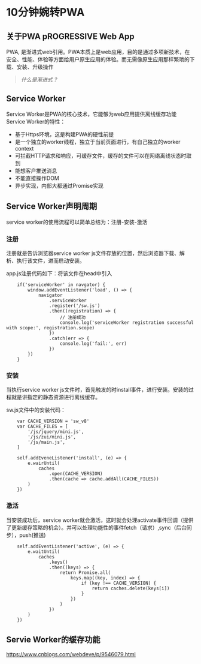 # 10分钟婉转PWA

## 关于PWA pROGRESSIVE Web App

PWA, 是渐进式web引用。PWA本质上是web应用，目的是通过多项新技术，在安全、性能、体验等方面给用户原生应用的体验。而无需像原生应用那样繁琐的下载、安装、升级操作

> *什么是渐进式？*

## Service Worker
Service Worker是PWA的核心技术，它能够为web应用提供离线缓存功能
Service Worker的特性：
- 基于Https环境，这是构建PWA的硬性前提
- 是一个独立的worker线程，独立于当前页面进行，有自己独立的worker context
- 可拦截HTTP请求和响应，可缓存文件，缓存的文件可以在网络离线状态时取到
- 能想客户推送消息
- 不能直接操作DOM
- 异步实现，内部大都通过Promise实现

## Service Worker声明周期

service worker的使用流程可以简单总结为：注册-安装-激活

### 注册

注册就是告诉浏览器service worker js文件存放的位置，然后浏览器下载、解析、执行该文件，进而启动安装。

app.js注册代码如下：将该文件在head中引入
```
    if('serviceWorker' in navgator) {
        window.addEventListener('load', () => {
            navigator
                .serviceWorker
                .register('/sw.js')
                .then((registration) => {
                    // 注册成功
                    console.log('serviceWorker registration successful with scope:', registration.scope)
                })
                .catch(err => {
                    console.log('fail:', err)
                })
        })
    }
```
### 安装
当执行service worker js文件时，首先触发的时install事件，进行安装。安装的过程就是讲指定的静态资源进行离线缓存。

sw.js文件中的安装代码：
```
    var CACHE_VERSION = 'sw_v8'
    var CACHE_FILES = [
        '/js/jquery/mini.js',
        '/js/zui/mini.js',
        '/js/main.js',
    ]

    self.addEveneListener('install', (e) => {
        e.wairUntil(
            caches
                .open(CACHE_VERSION)
                .then(cache => cache.addAll(CACHE_FILES))
        )
    })
```

### 激活
当安装成功后，service worker就会激活，这时就会处理activate事件回调（提供了更新缓存策略的机会）。并可以处理功能性的事件fetch（请求）,sync（后台同步），push(推送)
```
    self.addEventListener('active', (e) => {
        e.waitUntil(
            caches
                .keys()
                .then((keys) => {
                    return Promise.all(
                        keys.map((key, index) => {
                            if (key !== CACHE_VERSION) {
                                return caches.delete(keys[i])
                            }
                        })
                    )
                })
        )
    })
```


## Servie Worker的缓存功能


https://www.cnblogs.com/webdeve/p/9546079.html